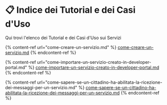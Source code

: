 # 📋 Indice dei Tutorial e dei Casi d'Uso

Qui trovi l'elenco dei Tutorial e dei Casi d'Uso sui Servizi

{% content-ref url="come-creare-un-servizio.md" %}
[come-creare-un-servizio.md](come-creare-un-servizio.md)
{% endcontent-ref %}

{% content-ref url="come-importare-un-servizio-creato-in-developer-portal.md" %}
[come-importare-un-servizio-creato-in-developer-portal.md](come-importare-un-servizio-creato-in-developer-portal.md)
{% endcontent-ref %}

{% content-ref url="come-sapere-se-un-cittadino-ha-abilitata-la-ricezione-dei-messaggi-per-un-servizio.md" %}
[come-sapere-se-un-cittadino-ha-abilitata-la-ricezione-dei-messaggi-per-un-servizio.md](come-sapere-se-un-cittadino-ha-abilitata-la-ricezione-dei-messaggi-per-un-servizio.md)
{% endcontent-ref %}
